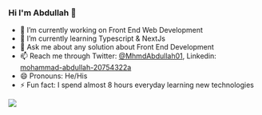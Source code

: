 ### Hi I'm Abdullah 👋


- 🔭 I’m currently working on Front End Web Development
- 🌱 I’m currently learning Typescript & NextJs
- 💬 Ask me about any solution about Front End Development
- 📫 Reach me through Twitter: [@MhmdAbdullah01](https://twitter.com/MhmdAbdullah01), Linkedin: [mohammad-abdullah-20754322a](https://www.linkedin.com/in/mohammad-abdullah-20754322a/)
- 😄 Pronouns: He/His
- ⚡ Fun fact: I spend almost 8 hours everyday learning new technologies

<img src="https://github-readme-stats.vercel.app/api?username=MohammadAbdullah01&&show_icons=true&title_color=ffffff&icon_color=bb2acf&text_color=daf7dc&bg_color=151515"/>
